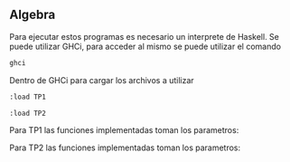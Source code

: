 ## Algebra

Para ejecutar estos programas es necesario un interprete de Haskell. Se puede utilizar GHCi, para acceder al mismo se puede utilizar el comando 
```bash
ghci
```
Dentro de GHCi para cargar los archivos a utilizar
```bash
:load TP1
```
```bash 
:load TP2
```
Para TP1 las funciones implementadas toman los parametros:

Para TP2 las funciones implementadas toman los parametros:




